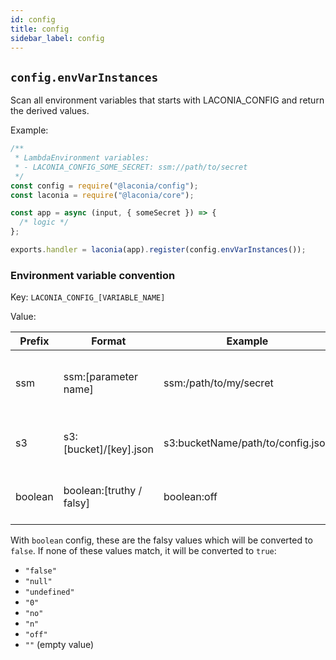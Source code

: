 ```yaml
---
id: config
title: config
sidebar_label: config
---
```


## `config.envVarInstances`

Scan all environment variables that starts with LACONIA_CONFIG and return the
derived values.

Example:

```js
/**
 * LambdaEnvironment variables:
 * - LACONIA_CONFIG_SOME_SECRET: ssm://path/to/secret
 */
const config = require("@laconia/config");
const laconia = require("@laconia/core");

const app = async (input, { someSecret }) => {
  /* logic */
};

exports.handler = laconia(app).register(config.envVarInstances());
```

### Environment variable convention

Key: `LACONIA_CONFIG_[VARIABLE_NAME]`

Value:

| Prefix  | Format                   | Example                           | Description                                   |
| ------- | ------------------------ | --------------------------------- | --------------------------------------------- |
| ssm     | ssm:[parameter name]     | ssm:/path/to/my/secret            | Retrieves parameters and secrets from AWS SSM |
| s3      | s3:[bucket]/[key].json   | s3:bucketName/path/to/config.json | Retrieves application config from S3          |
| boolean | boolean:[truthy / falsy] | boolean:off                       | Converts truthy/falsy values to boolean       |

With `boolean` config, these are the falsy values which will be converted to
`false`. If none of these values match, it will be converted to `true`:

- `"false"`
- `"null"`
- `"undefined"`
- `"0"`
- `"no"`
- `"n"`
- `"off"`
- `""` (empty value)
